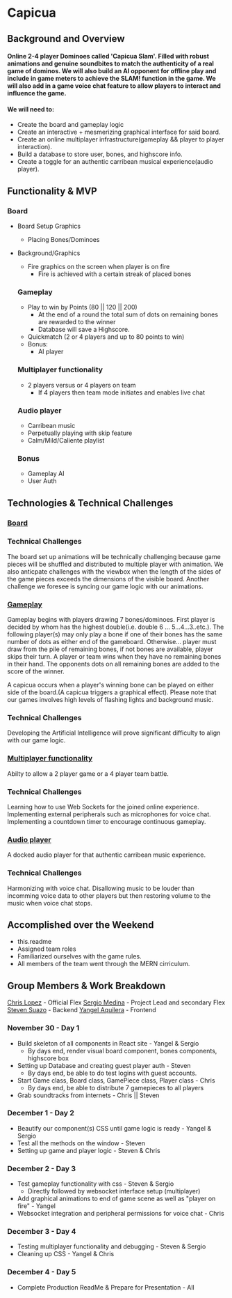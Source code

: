 # Capicua

## Background and Overview

#### Online 2-4 player Dominoes called 'Capicua Slam'. Filled with robust animations and genuine soundbites to match the authenticity of a real game of dominos. We will also build an AI opponent for offline play and include in game meters to achieve the SLAM! function in the game. We will also add in a game voice chat feature to allow players to interact and influence the game.

#### We will need to:
 * Create the board and gameplay logic
 * Create an interactive + mesmerizing graphical interface for said board.
 * Create an online multiplayer infrastructure(gameplay && player to player interaction).
 * Build a database to store user, bones, and highscore info.
 * Create a toggle for an authentic carribean musical experience(audio player).

 ## Functionality & MVP

### Board
* Board Setup Graphics 
    * Placing Bones/Dominoes
* Background/Graphics
    * Fire graphics on the screen when player is on fire
        * Fire is achieved with a certain streak of placed bones

  ### Gameplay
    * Play to win by Points (80 || 120 || 200)
        * At the end of a round the total sum of dots on remaining bones are rewarded to the winner
        * Database will save a Highscore.
    * Quickmatch (2 or 4 players and up to 80 points to win)
    * Bonus:
        * AI player 

  ### Multiplayer functionality
    * 2 players versus or 4 players on team
        * If 4 players then team mode initiates and enables live chat

  ### Audio player
    * Carribean music 
    * Perpetually playing with skip feature
    * Calm/Mild/Caliente playlist

  ### Bonus
    * Gameplay AI
    * User Auth


## Technologies & Technical Challenges
    
### <ins>Board</ins>
### Technical Challenges

The board set up animations will be technically challenging because game pieces will be shuffled and distributed to multiple player with animation. We also anticpate challenges with the viewbox when the length of the sides of the game pieces exceeds the dimensions of the visible board. Another challenge we foresee is syncing our game logic with our animations.

### <ins>Gameplay</ins>
 Gameplay begins with players drawing 7 bones/dominoes. First player is decided by whom has the highest double(i.e. double 6 ... 5...4...3..etc.). The following player(s) may only play a bone if one of their bones has the same number of dots as either end of the gameboard. Otherwise... player must draw from the pile of remaining bones, if not bones are available, player skips their turn. A player or team wins when they have no remaining bones in their hand. The opponents dots on all remaining bones are added to the score of the winner.

A capicua occurs when a player's winning bone can be played on either side of the board.(A capicua triggers a graphical effect). Please note that our games involves high levels of flashing lights and background music.
        
### Technical Challenges

 Developing the Artificial Intelligence will prove significant difficulty to align with our game logic.

### <ins>Multiplayer functionality</ins>
 Abilty to allow a 2 player game or a 4 player team battle.

### Technical Challenges

 Learning how to use Web Sockets for the joined online experience. Implementing external peripherals such as microphones for voice chat. Implementing a countdown timer to encourage continuous gameplay.

### <ins>Audio player</ins>
 A docked audio player for that authentic carribean music experience.

### Technical Challenges

 Harmonizing with voice chat. Disallowing music to be louder than incomming voice data to other players but then restoring volume to the music when voice chat stops.


## Accomplished over the Weekend
* this.readme
* Assigned team roles
* Familiarized ourselves with the game rules.
* All members of the team went through the MERN cirriculum.

## Group Members & Work Breakdown
<ins>Chris Lopez</ins> - Official Flex
<ins>Sergio Medina</ins> - Project Lead and secondary Flex
<ins>Steven Suazo</ins> - Backend
<ins>Yangel Aquilera</ins> - Frontend



### November 30 - Day 1
 * Build skeleton of all components in React site - Yangel  & Sergio
    * By days end, render visual board component, bones components, highscore box
 * Setting up Database and creating guest player auth - Steven
    * By days end, be able to do test logins with guest accounts.
 * Start Game class, Board class, GamePiece class, Player class - Chris
    * By days end, be able to distribute 7 gamepieces to all players
 * Grab soundtracks from internets - Chris || Steven


### December 1 - Day 2
 * Beautify our component(s) CSS until game logic is ready - Yangel & Sergio
 * Test all the methods on the window - Steven
 * Setting up game and player logic - Steven & Chris


### December 2 - Day 3
 * Test gameplay functionality with css - Steven & Sergio
    * Directly followed by websocket interface setup (multiplayer)
 * Add graphical animations to end of game scene as well as "player on fire" - Yangel
 * Websocket integration and peripheral permissions for voice chat - Chris


### December 3 - Day 4
 * Testing multiplayer functionality and debugging - Steven & Sergio
 * Cleaning up CSS - Yangel & Chris


### December 4 - Day 5
 * Complete Production ReadMe & Prepare for Presentation - All

